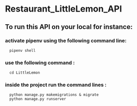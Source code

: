 # Restaurant_LittleLemon_API

## To run this API on your local for instance:
### activate pipenv using the following command line:
      pipenv shell
### use the following command :
      cd LittleLemon
### inside the project run the command lines :
      python manage.py makemigrations & migrate
      python manage.py runserver
 
